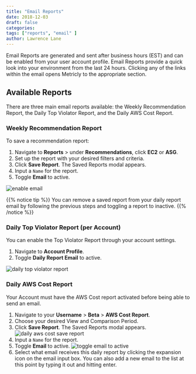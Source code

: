 ```yaml
---
title: "Email Reports"
date: 2018-12-03
draft: false
categories:
tags: ["reports", "email" ]
author: Lawrence Lane
---
```


Email Reports are generated and sent after business hours (EST) and can be enabled from your user account profile. Email Reports provide a quick look into your environment from the last 24 hours. Clicking any of the links within the email opens Metricly to the appropriate section.

## Available Reports
There are three main email reports available: the Weekly Recommendation Report, the Daily Top Violator Report, and the Daily AWS Cost Report.


### Weekly Recommendation Report
To save a recommendation report:

1. Navigate to **Reports** > under **Recommendations**, click **EC2** or **ASG**.
2. Set up the report with your desired filters and criteria.
3. Click **Save Report**. The Saved Reports modal appears.
4. Input a `Name` for the report.
5. Toggle **Email** to active.

![enable email](/images/reports-email/enable-email.png)

{{% notice tip %}}
You can remove a saved report from your daily report email by following the previous steps and toggling a report to inactive.
{{% /notice %}}


### Daily Top Violator Report (per Account)
You can enable the Top Violator Report through your account settings.

1. Navigate to **Account Profile**.
2. Toggle **Daily Report Email** to active.

![daily top violator report](/images/reports-email/daily-top-violator-report.png)

### Daily AWS Cost Report
Your Account must have the AWS Cost report activated before being able to send an email.

1. Navigate to your **Username** > **Beta** > **AWS Cost Report**.
2. Choose your desired View and Comparison Period.
3. Click **Save Report**. The Saved Reports modal appears.
![daily aws cost save report](/images/reports-email/daily-aws-cost-save-report.png)
4. Input a `Name` for the report.
5. Toggle **Email** to active.
![toggle email to active](/images/reports-email/toggle-email-to-active.png)
6. Select what email receives this daily report by clicking the expansion icon on the email input box. You can also add a new email to the list at this point by typing it out and hitting enter.
